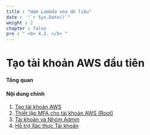 ```yaml
---
title : "Hàm Lambda xóa dữ liệu"
date :  "`r Sys.Date()`" 
weight : 2
chapter : false
pre : " <b> 4.2. </b> "
---
```


# Tạo tài khoản AWS đầu tiên

#### Tổng quan

#### Nội dung chính

1. [Tạo tài khoản AWS](1-create-new-aws-account/)
2. [Thiết lập MFA cho tài khoản AWS (Root)](2-mfa-setup-for-aws-user-(root)/)
3. [Tài khoản và Nhóm Admin](3-create-admin-user-and-group/)
4. [Hỗ trợ Xác thực Tài khoản](4-verify-new-account/)